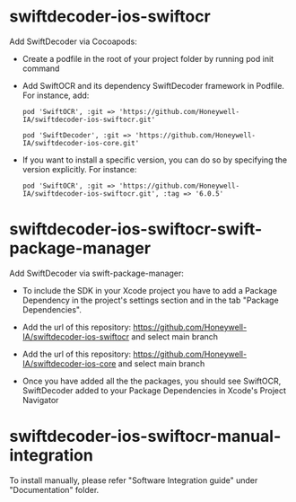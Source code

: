 # swiftdecoder-ios-swiftocr
Add SwiftDecoder via Cocoapods:

- Create a podfile in the root of your project folder by running pod init command

- Add SwiftOCR and its dependency SwiftDecoder framework in Podfile. For instance, add:

      pod 'SwiftOCR', :git => 'https://github.com/Honeywell-IA/swiftdecoder-ios-swiftocr.git'

      pod 'SwiftDecoder', :git => 'https://github.com/Honeywell-IA/swiftdecoder-ios-core.git'

- If you want to install a specific version, you can do so by specifying the version explicitly. For instance:

      pod 'SwiftOCR', :git => 'https://github.com/Honeywell-IA/swiftdecoder-ios-swiftocr.git', :tag => '6.0.5'
      


# swiftdecoder-ios-swiftocr-swift-package-manager

Add SwiftDecoder via swift-package-manager:

- To include the SDK in your Xcode project you have to add a Package Dependency in the project's settings section and in the tab "Package Dependencies".

- Add the url of this repository: https://github.com/Honeywell-IA/swiftdecoder-ios-swiftocr and select main branch  
      
- Add the url of this repository: https://github.com/Honeywell-IA/swiftdecoder-ios-core and select main branch        

- Once you have added all the the packages, you should see SwiftOCR, SwiftDecoder added to your Package Dependencies in Xcode's Project Navigator


# swiftdecoder-ios-swiftocr-manual-integration

To install manually, please refer "Software Integration guide" under "Documentation" folder.

